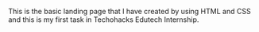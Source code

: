 This is the basic landing page that I have created by using HTML and CSS and this is my first task in Techohacks Edutech Internship.